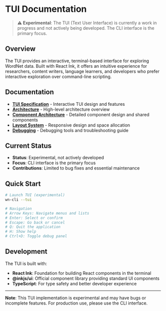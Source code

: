 # TUI Documentation

> **⚠️ Experimental**: The TUI (Text User Interface) is currently a work in progress and not actively being developed. The CLI interface is the primary focus.

## Overview

The TUI provides an interactive, terminal-based interface for exploring WordNet data. Built with React Ink, it offers an intuitive experience for researchers, content writers, language learners, and developers who prefer interactive exploration over command-line scripting.

## Documentation

- **[TUI Specification](./SPEC.md)** - Interactive TUI design and features
- **[Architecture](./ARCHITECTURE.md)** - High-level architecture overview
- **[Component Architecture](./COMPONENT_ARCHITECTURE.md)** - Detailed component design and shared components
- **[Layout System](./LAYOUT_SYSTEM.md)** - Responsive design and space allocation
- **[Debugging](./DEBUGGING.md)** - Debugging tools and troubleshooting guide

## Current Status

- **Status**: Experimental, not actively developed
- **Focus**: CLI interface is the primary focus
- **Contributions**: Limited to bug fixes and essential maintenance

## Quick Start

```bash
# Launch TUI (experimental)
wn-cli --tui

# Navigation
# Arrow Keys: Navigate menus and lists
# Enter: Select or confirm
# Escape: Go back or cancel
# Q: Quit the application
# H: Show help
# Ctrl+D: Toggle debug panel
```

## Development

The TUI is built with:
- **React Ink**: Foundation for building React components in the terminal
- **@inkjs/ui**: Official component library providing standard UI components
- **TypeScript**: For type safety and better developer experience

---

**Note**: This TUI implementation is experimental and may have bugs or incomplete features. For production use, please use the CLI interface. 